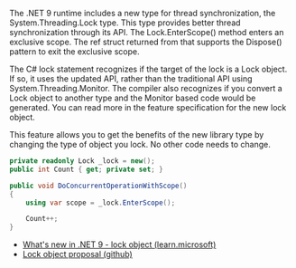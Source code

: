The .NET 9 runtime includes a new type for thread synchronization, the System.Threading.Lock type. This type provides better thread synchronization through its API. The Lock.EnterScope() method enters an exclusive scope. The ref struct returned from that supports the Dispose() pattern to exit the exclusive scope.

The C# lock statement recognizes if the target of the lock is a Lock object. If so, it uses the updated API, rather than the traditional API using System.Threading.Monitor. The compiler also recognizes if you convert a Lock object to another type and the Monitor based code would be generated. You can read more in the feature specification for the new lock object.

This feature allows you to get the benefits of the new library type by changing the type of object you lock. No other code needs to change.


```csharp
private readonly Lock _lock = new();
public int Count { get; private set; }

public void DoConcurrentOperationWithScope()
{
    using var scope = _lock.EnterScope();

    Count++;
} 
```



- [What's new in .NET 9 - lock object (learn.microsoft)](https://learn.microsoft.com/en-us/dotnet/csharp/whats-new/csharp-13#new-lock-object)
- [Lock object proposal (github)](https://github.com/dotnet/csharplang/blob/main/proposals/csharp-13.0/lock-object.md)